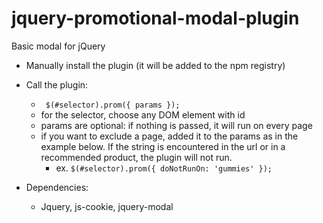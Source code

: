# jquery-promotional-modal-plugin
Basic modal for jQuery

- Manually install the plugin (it will be added to the npm registry)
- Call the plugin:
	-  ``` $(#selector).prom({ params });```
	- for the selector, choose any DOM element with id
	- params are optional: if nothing is passed, it will run on every page
  - if you want to exclude a page, added it to the params as in the example below. 
      If the string is encountered in the url or in a recommended product, the plugin will not run.
	- ex. ```$(#selector).prom({ doNotRunOn: 'gummies' });```

- Dependencies:
  - Jquery, js-cookie, jquery-modal
